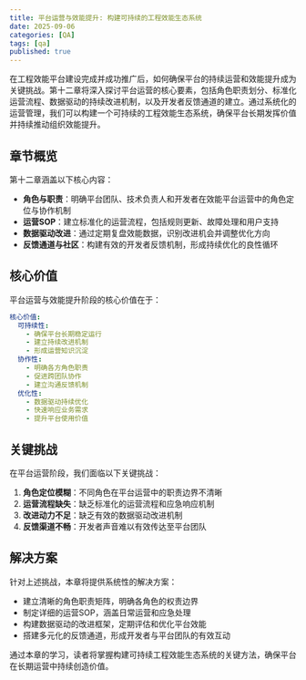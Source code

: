 ```yaml
---
title: 平台运营与效能提升: 构建可持续的工程效能生态系统
date: 2025-09-06
categories: [QA]
tags: [qa]
published: true
---
```

在工程效能平台建设完成并成功推广后，如何确保平台的持续运营和效能提升成为关键挑战。第十二章将深入探讨平台运营的核心要素，包括角色职责划分、标准化运营流程、数据驱动的持续改进机制，以及开发者反馈通道的建立。通过系统化的运营管理，我们可以构建一个可持续的工程效能生态系统，确保平台长期发挥价值并持续推动组织效能提升。

## 章节概览

第十二章涵盖以下核心内容：

*   **角色与职责**：明确平台团队、技术负责人和开发者在效能平台运营中的角色定位与协作机制
*   **运营SOP**：建立标准化的运营流程，包括规则更新、故障处理和用户支持
*   **数据驱动改进**：通过定期复盘效能数据，识别改进机会并调整优化方向
*   **反馈通道与社区**：构建有效的开发者反馈机制，形成持续优化的良性循环

## 核心价值

平台运营与效能提升阶段的核心价值在于：

```yaml
核心价值:
  可持续性:
    - 确保平台长期稳定运行
    - 建立持续改进机制
    - 形成运营知识沉淀
  协作性:
    - 明确各方角色职责
    - 促进跨团队协作
    - 建立沟通反馈机制
  优化性:
    - 数据驱动持续优化
    - 快速响应业务需求
    - 提升平台使用价值
```

## 关键挑战

在平台运营阶段，我们面临以下关键挑战：

1. **角色定位模糊**：不同角色在平台运营中的职责边界不清晰
2. **运营流程缺失**：缺乏标准化的运营流程和应急响应机制
3. **改进动力不足**：缺乏有效的数据驱动改进机制
4. **反馈渠道不畅**：开发者声音难以有效传达至平台团队

## 解决方案

针对上述挑战，本章将提供系统性的解决方案：

*   建立清晰的角色职责矩阵，明确各角色的权责边界
*   制定详细的运营SOP，涵盖日常运营和应急处理
*   构建数据驱动的改进框架，定期评估和优化平台效能
*   搭建多元化的反馈通道，形成开发者与平台团队的有效互动

通过本章的学习，读者将掌握构建可持续工程效能生态系统的关键方法，确保平台在长期运营中持续创造价值。